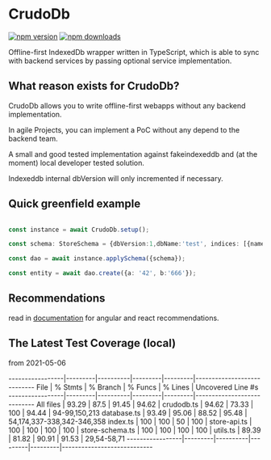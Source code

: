 # CrudoDb

[![npm version](https://badgen.net/npm/v/crudodb)](https://badge.fury.io/js/crudodb) [![npm downloads](https://badgen.net/npm/dt/crudodb)](https://badgen.net/npm/dt/crudodb)


Offline-first IndexedDb wrapper written in TypeScript, which is able to sync with backend services by passing optional service implementation.

## What reason exists for CrudoDb?

CrudoDb allows you to write offline-first webapps without any backend implementation.

In agile Projects, you can implement a PoC without any depend to the backend team.

A small and good tested implementation against fakeindexeddb and (at the moment) local developer tested solution.

Indexeddb internal dbVersion will only incremented if necessary.

## Quick greenfield example

```typescript

const instance = await CrudoDb.setup();

const schema: StoreSchema = {dbVersion:1,dbName:'test', indices: [{name:'a'},{name:'b'}]};

const dao = await instance.applySchema({schema});

const entity = await dao.create({a: '42', b:'666'});
```

## Recommendations

read in [documentation](docs) for angular and react recommendations.


## The Latest Test Coverage (local)

from 2021-05-06

-----------------|---------|----------|---------|---------|----------------------------
File             | % Stmts | % Branch | % Funcs | % Lines | Uncovered Line #s
-----------------|---------|----------|---------|---------|----------------------------
All files        |   93.29 |     87.5 |   91.45 |   94.62 |
crudodb.ts       |   94.62 |    73.33 |     100 |   94.44 | 94-99,150,213
database.ts      |   93.49 |    95.06 |   88.52 |   95.48 | 54,174,337-338,342-346,358
index.ts         |     100 |      100 |      50 |     100 |
store-api.ts     |     100 |      100 |     100 |     100 |
store-schema.ts  |     100 |      100 |     100 |     100 |
utils.ts         |   89.39 |    81.82 |   90.91 |   91.53 | 29,54-58,71
-----------------|---------|----------|---------|---------|----------------------------
